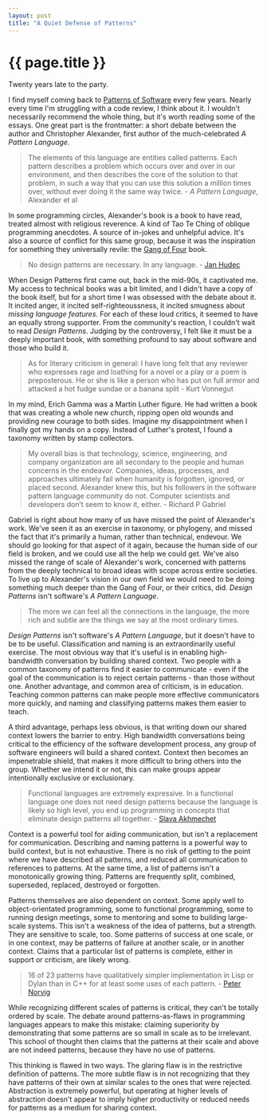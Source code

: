 ```yaml
---
layout: post
title: "A Quiet Defense of Patterns"
---
```


{{ page.title }}
================

<p class="meta">Twenty years late to the party.</p>

I find myself coming back to [Patterns of Software](http://www.dreamsongs.com/Files/PatternsOfSoftware.pdf) every few years. Nearly every time I'm struggling with a code review, I think about it. I wouldn't necessarily recommend the whole thing, but it's worth reading some of the essays. One great part is the frontmatter: a short debate between the author and Christopher Alexander, first author of the much-celebrated *A Pattern Language*. 

> The elements of this language are entities called patterns. Each pattern describes a problem which occurs over and over in our environment, and then describes the core of the solution to that problem, in such a way that you can use this solution a million times over, without ever doing it the same way twice. - *A Pattern Language*, Alexander et al

In some programming circles, Alexander's book is a book to have read, treated almost with religious reverence. A kind of Tao Te Ching of oblique programming anecdotes. A source of in-jokes and unhelpful advice. It's also a source of conflict for this same group, because it was the inspiration for something they universally revile: the [Gang of Four](http://en.wikipedia.org/wiki/Design_Patterns) book. 

> No design patterns are necessary. In any language. - [Jan Hudec](http://programmers.stackexchange.com/a/157946/92093)

When Design Patterns first came out, back in the mid-90s, it captivated me. My access to technical books was a bit limited, and I didn't have a copy of the book itself, but for a short time I was obsessed with the debate about it. It incited anger, it incited self-righteoussness, it incited smugness about *missing language features*. For each of these loud critics, it seemed to have an equally strong supporter. From the community's reaction, I couldn't wait to read *Design Patterns*. Judging by the controversy, I felt like it must be a deeply important book, with something profound to say about software and those who build it.

> As for literary criticism in general: I have long felt that any reviewer who expresses rage and loathing for a novel or a play or a poem is preposterous. He or she is like a person who has put on full armor and attacked a hot fudge sundae or a banana split - Kurt Vonnegut

In my mind, Erich Gamma was a Martin Luther figure. He had written a book that was creating a whole new church, ripping open old wounds and providing new courage to both sides. Imagine my disappointment when I finally got my hands on a copy. Instead of Luther's protest, I found a taxonomy written by stamp collectors.

> My overall bias is that technology, science, engineering, and company organization are all secondary to the people and human concerns in the endeavor. Companies, ideas, processes, and approaches ultimately fail when humanity is forgotten, ignored, or placed second. Alexander knew this, but his followers in the software pattern language community do not. Computer scientists and developers don’t seem to know it, either. - Richard P Gabriel

Gabriel is right about how many of us have missed the point of Alexander's work. We've seen it as an exercise in taxonomy, or phylogeny, and missed the fact that it's primarily a human, rather than technical, endevour. We should go looking for that aspect of it again, because the human side of our field is broken, and we could use all the help we could get. We've also missed the range of scale of Alexander's work, concerned with patterns from the deeply technical to broad ideas with scope across entire societies. To live up to Alexander's vision in our own field we would need to be doing something much deeper than the Gang of Four, or their critics, did. *Design Patterns* isn't software's *A Pattern Language*.

> The more we can feel all the connections in the language, the more rich and subtle are the things we say at the most ordinary times.

*Design Patterns* isn't software's *A Pattern Language*, but it doesn't have to be to be useful. Classification and naming is an extraordinarily useful exercise. The most obvious way that it's useful is in enabling high-bandwidth conversation by building shared context. Two people with a common taxonomy of patterns find it easier to communicate - even if the goal of the communication is to reject certain patterns - than those without one. Another advantage, and common area of criticism, is in education. Teaching common patterns can make people more effective communicators more quickly, and naming and classifying patterns makes them easier to teach.

A third advantage, perhaps less obvious, is that writing down our shared context lowers the barrier to entry. High bandwidth conversations being critical to the efficiency of the software development process, any group of software engineers will build a shared context. Context then becomes an impenetrable shield, that makes it more difficult to bring others into the group. Whether we intend it or not, this can make groups appear intentionally exclusive or exclusionary.

> Functional languages are extremely expressive. In a functional language one does not need design patterns because the language is likely so high level, you end up programming in concepts that eliminate design patterns all together. - [Slava Akhmechet](http://www.defmacro.org/ramblings/fp.html)

Context is a powerful tool for aiding communication, but isn't a replacement for communication. Describing and naming patterns is a powerful way to build context, but is not exhaustive. There is no risk of getting to the point where we have described all patterns, and reduced all communication to references to patterns. At the same time, a list of patterns isn't a monotonically growing thing. Patterns are frequently split, combined, superseded, replaced, destroyed or forgotten.

Patterns themselves are also dependent on context. Some apply well to object-orientated programming, some to functional programming, some to running design meetings, some to mentoring and some to building large-scale systems. This isn't a weakness of the idea of patterns, but a strength. They are sensitive to scale, too. Some patterns of success at one scale, or in one context, may be patterns of failure at another scale, or in another context. Claims that a particular list of patterns is complete, either in support or criticism, are likely wrong.

> 16 of 23 patterns have qualitatively simpler implementation in Lisp or Dylan than in C++ for at least some uses of each pattern. - [Peter Norvig](http://norvig.com/design-patterns/design-patterns.pdf)

While recognizing different scales of patterns is critical, they can't be totally ordered by scale. The debate around patterns-as-flaws in programming languages appears to make this mistake: claiming superiority by demonstrating that some patterns are so small in scale as to be irrelevant. This school of thought then claims that the patterns at their scale and above are not indeed patterns, because they have no use of patterns.

This thinking is flawed in two ways. The glaring flaw is in the restrictive definition of patterns. The more subtle flaw is in not recognizing that they have patterns of their own at similar scales to the ones that were rejected. Abstraction is extremely powerful, but operating at higher levels of abstraction doesn't appear to imply higher productivity or reduced needs for patterns as a medium for sharing context.


